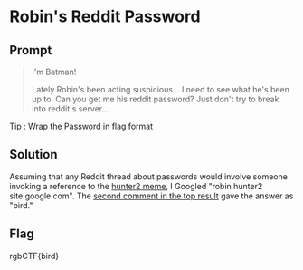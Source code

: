 Robin's Reddit Password
=======================

Prompt
------

> I'm Batman!
>
> Lately Robin's been acting suspicious... I need to see what he's been up to.
> Can you get me his reddit password? Just don't try to break into reddit's
> server...

Tip : Wrap the Password in flag format


Solution
--------

Assuming that any Reddit thread about passwords would involve someone invoking
a reference to the [hunter2 meme](http://bash.org/?244321), I Googled "robin
hunter2 site:google.com". The [second comment in the top
result](https://www.reddit.com/r/ProgrammerHumor/comments/78aa07/reddit_host_a_joke_etcpasswd_with_hashes_for/dottnmn/)
gave the answer as "bird."


Flag
----

rgbCTF{bird}
